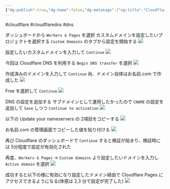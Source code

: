 ```yaml
---
{"dg-publish":true,"dg-home":false,"dg-metatags":{"og:title":"Cloudflare Pages にカスタムドメインを設定する","og:image":"https://raw.githubusercontent.com/konnta0/blog2/refs/heads/main/konnta0.jpg","twitter:card":"summary","twitter:title":"Cloudflare Pages にカスタムドメインを設定する","twitter:image":"https://raw.githubusercontent.com/konnta0/blog2/refs/heads/main/konnta0.jpg","twitter:site":"@konnta0"},"permalink":"/Engineering/Cludflare/Cloudflare Pages にカスタムドメインを設定する/","metatags":{"og:title":"Cloudflare Pages にカスタムドメインを設定する","og:image":"https://raw.githubusercontent.com/konnta0/blog2/refs/heads/main/konnta0.jpg","twitter:card":"summary","twitter:title":"Cloudflare Pages にカスタムドメインを設定する","twitter:image":"https://raw.githubusercontent.com/konnta0/blog2/refs/heads/main/konnta0.jpg","twitter:site":"@konnta0"},"dgPassFrontmatter":true,"created":"2024-12-23T00:51:53.862+09:00"}
---
```



#cloudflare #cloudflaredns #dns 

ダッシュボードから `Workers & Pages` を選択
カスタムドメインを設定したいプロジェクトを選択する
`Custom Domains` のタブから設定を開始する
![](/img/user/Engineering/Cludflare/0.png)

設定したいカスタムドメインを入力して `Continue`
![](/img/user/Engineering/Cludflare/1.png)

今回は Cloudflare DNS を利用する
`Begin DNS transfer` を選択
![](/img/user/Engineering/Cludflare/2.png)

作成済みのドメインを入力して `Continue`
尚、ドメイン自体はお名前.com で作成した
![](/img/user/Engineering/Cludflare/3.png)

Free を選択して `Continue`
![](/img/user/Engineering/Cludflare/4.png)

DNS の設定を追加する
サブドメインとして運用したかったので `CNAME` の設定を追加して `Save` しつつ `Continue to activation`
![](/img/user/Engineering/Cludflare/5.png)

以下の Update your nameservers の 2項目をコピーする
![](/img/user/Engineering/Cludflare/7.png)

お名前.com の管理画面でコピーした値を貼り付ける
![](/img/user/Engineering/Cludflare/6.png)

再び Cloudflare のダッシュボードで `Continue` すると検証が始まり、検証時には 5分程度で設定が有効化された


再度、`Workers & Pages` -> `Custom domains` より設定したいドメインを入力し `Active domain` を選択
![](/img/user/Engineering/Cludflare/8.png)

成功すると以下の様に有効になり設定したドメイン経由で Cloudflare Pages にアクセスできるようになる(体感は 2,3 分で設定が完了した)
![](/img/user/Engineering/Cludflare/9.png)